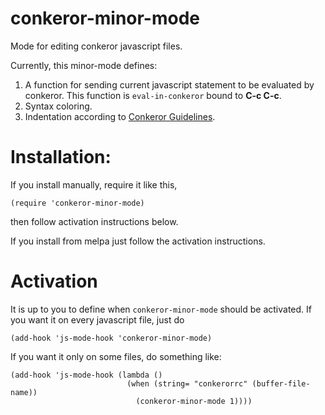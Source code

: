 conkeror-minor-mode
===================

Mode for editing conkeror javascript files.

Currently, this minor-mode defines:

1. A function for sending current javascript statement to be
evaluated by conkeror. This function is
`eval-in-conkeror` bound to **C-c C-c**.
2. Syntax coloring.
3. Indentation according to
[Conkeror Guidelines](http://conkeror.org/DevelopmentGuidelines).

Installation:
=============

If you install manually, require it like this,

    (require 'conkeror-minor-mode)
    
then follow activation instructions below.

If you install from melpa just follow the activation instructions.

Activation
==========

It is up to you to define when `conkeror-minor-mode` should be
activated. If you want it on every javascript file, just do

    (add-hook 'js-mode-hook 'conkeror-minor-mode)

If you want it only on some files, do something like:

    (add-hook 'js-mode-hook (lambda ()
                              (when (string= "conkerorrc" (buffer-file-name))
                                (conkeror-minor-mode 1))))

